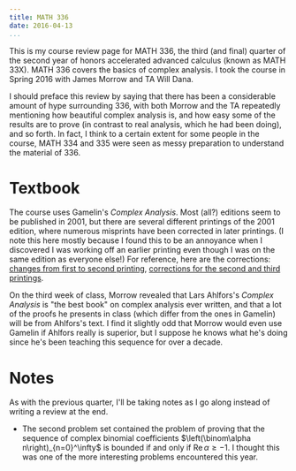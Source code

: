 ```yaml
---
title: MATH 336
date: 2016-04-13
...
```


This is my course review page for MATH 336, the third (and final)
quarter of the second year of honors accelerated advanced calculus
(known as MATH 33X).  MATH 336 covers the basics of complex analysis. I
took the course in Spring 2016 with James Morrow and TA Will Dana.

I should preface this review by saying that there has been a
considerable amount of hype surrounding 336, with both Morrow and the TA
repeatedly mentioning how beautiful complex analysis is, and how easy
some of the results are to prove (in contrast to real analysis, which he
had been doing), and so forth. In fact, I think to a certain extent for
some people in the course, MATH 334 and 335 were seen as messy
preparation to understand the material of 336.

# Textbook

The course uses Gamelin's *Complex Analysis*.  Most (all?) editions seem
to be published in 2001, but there are several different printings of
the 2001 edition, where numerous misprints have been corrected in later
printings. (I note this here mostly because I found this to be an
annoyance when I discovered I was working off an earlier printing even
though I was on the same edition as everyone else!) For reference, here
are the corrections: [changes from first to second
printing](http://www.math.ucla.edu/~twg/changes.pdf), [corrections for
the second and third printings](http://www.math.ucla.edu/~twg/errata.pdf).

On the third week of class, Morrow revealed that Lars Ahlfors's *Complex
Analysis* is "the best book" on complex analysis ever written, and that
a lot of the proofs he presents in class (which differ from the ones in
Gamelin) will be from Ahlfors's text. I find it slightly odd that Morrow
would even use Gamelin if Ahlfors really is superior, but I suppose he
knows what he's doing since he's been teaching this sequence for over a
decade.

# Notes

As with the previous quarter, I'll be taking notes as I go along instead
of writing a review at the end.

- The second problem set contained the problem of proving that the
  sequence of complex binomial coefficients $\left(\binom\alpha
  n\right)_{n=0}^\infty$ is bounded if and only if $\mathop{\mathrm{Re}}
  \alpha \geq -1$.  I thought this was one of the more interesting
  problems encountered this year.
